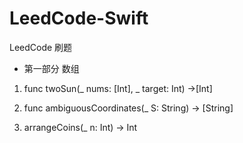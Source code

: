 # LeedCode-Swift
LeedCode 刷题
* 第一部分 数组
1. func twoSun(_ nums: [Int], _ target: Int) ->[Int]

2. func ambiguousCoordinates(_ S: String) -> [String]

3. arrangeCoins(_ n: Int) -> Int
